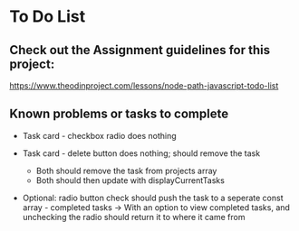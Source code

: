 # To Do List

## Check out the Assignment guidelines for this project:

https://www.theodinproject.com/lessons/node-path-javascript-todo-list

## Known problems or tasks to complete

- Task card - checkbox radio does nothing
- Task card - delete button does nothing; should remove the task

  - Both should remove the task from projects array
  - Both should then update with displayCurrentTasks

- Optional: radio button check should push the task to a seperate const array - completed tasks -> With an option to view completed tasks, and unchecking the radio should return it to where it came from
